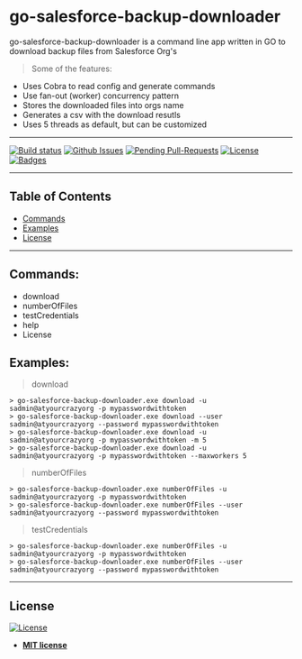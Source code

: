 # go-salesforce-backup-downloader

go-salesforce-backup-downloader is a command line app written in GO to download backup files from Salesforce Org's

> Some of the features:

- Uses Cobra to read config and generate commands
- Use fan-out (worker) concurrency pattern
- Stores the downloaded files into orgs name
- Generates a csv with the download resutls
- Uses 5 threads as default, but can be customized

---

[![Build status](https://juanburckhardt.visualstudio.com/go-salesforce-backup-downloader/_apis/build/status/go-salesforce-backup-downloader-Go%20(preview)-CI)](https://juanburckhardt.visualstudio.com/go-salesforce-backup-downloader/_build/latest?definitionId=1) [![Github Issues](http://githubbadges.herokuapp.com/badges/badgerbadgerbadger/issues.svg?style=flat-square)](https://github.com/jsburckhardt/go-salesforce-backup-downloader/issues) [![Pending Pull-Requests](http://githubbadges.herokuapp.com/badges/badgerbadgerbadger/pulls.svg?style=flat-square)](https://github.com/jsburckhardt/go-salesforce-backup-downloader/pulls) [![License](http://img.shields.io/:license-mit-blue.svg?style=flat-square)](http://badges.mit-license.org) 
[![Badges](http://img.shields.io/:badges-9/9-ff6799.svg?style=flat-square)](https://github.com/jsburckhardt/go-salesforce-backup-downloader)

---

## Table of Contents

- [Commands](#Commands)
- [Examples](#Examples)
- [License](#License)

---

## Commands:

- download
- numberOfFiles
- testCredentials
- help
- License

## Examples:
> download
```shell
> go-salesforce-backup-downloader.exe download -u sadmin@atyourcrazyorg -p mypasswordwithtoken 
> go-salesforce-backup-downloader.exe download --user sadmin@atyourcrazyorg --password mypasswordwithtoken
> go-salesforce-backup-downloader.exe download -u sadmin@atyourcrazyorg -p mypasswordwithtoken -m 5
> go-salesforce-backup-downloader.exe download -u sadmin@atyourcrazyorg -p mypasswordwithtoken --maxworkers 5
```
> numberOfFiles
```shell
> go-salesforce-backup-downloader.exe numberOfFiles -u sadmin@atyourcrazyorg -p mypasswordwithtoken
> go-salesforce-backup-downloader.exe numberOfFiles --user sadmin@atyourcrazyorg --password mypasswordwithtoken
```

> testCredentials
```shell
> go-salesforce-backup-downloader.exe numberOfFiles -u sadmin@atyourcrazyorg -p mypasswordwithtoken
> go-salesforce-backup-downloader.exe numberOfFiles --user sadmin@atyourcrazyorg --password mypasswordwithtoken
```

---
## License

[![License](http://img.shields.io/:license-mit-blue.svg?style=flat-square)](http://badges.mit-license.org)

- **[MIT license](http://opensource.org/licenses/mit-license.php)**